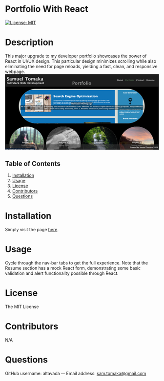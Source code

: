 # Portfolio With React
[![License: MIT](https://img.shields.io/badge/License-MIT-yellow.svg)](https://opensource.org/licenses/MIT)
# Description
This major upgrade to my developer portfolio showcases the power of React in UI/UX design. This particular design minimizes scrolling while also eliminating the need for page reloads, yielding a fast, clean, and responsive webpage. ![Sample screenshot of deployed site](./sample.png)
## Table of Contents
1. [Installation](#installation)
2. [Usage](#usage)
3. [License](#license)
4. [Contributors](#contributors)
5. [Questions](#questions)
# Installation
Simply visit the page [here](https://altavada.github.io/portfolio-with-react/).
# Usage
Cycle through the nav-bar tabs to get the full experience. Note that the Resume section has a mock React form, demonstrating some basic validation and alert functionality possible through React.
# License
The MIT License
# Contributors
N/A
# Questions
GitHub username: altavada -- Email address: sam.tomaka@gmail.com